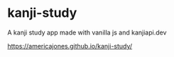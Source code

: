 # kanji-study
A kanji study app made with vanilla js and kanjiapi.dev

https://americajones.github.io/kanji-study/

